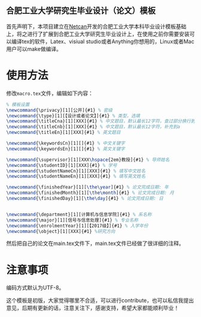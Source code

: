 ## 合肥工业大学研究生毕业设计（论文）模板
首先声明下，本项目建立在[Netcan](https://github.com/netcan/HFUT_Thesis)开发的合肥工业大学本科毕业设计模板基础上，将之进行了扩展到合肥工业大学研究生毕业设计上，在使用之前你需要安装可以编译tex的软件，Latex、visiual studio或者Anything你想用的，Linux或者Mac用户可以make做编译。

# 使用方法

修改`macro.tex`文件，编辑如下内容：

```latex
% 模板设置
\newcommand{\privacy}[1][公开]{#1} % 密级
\newcommand{\type}[1][【设计或者论文】]{#1} % 类型，选填
\newcommand{\titleCna}[1][XXX]{#1} % 中文题目，默认最长12字符，查过部分换行到\titleCnb，我感觉大部分同学的题目长度都是超过12个字符，所以这部分我分为a，b两部分
\newcommand{\titleCnb}[1][XXX]{#1} % 中文题目，默认最长12字符，补充到a
\newcommand{\titleEn}[1][XXX]{#1} % 英文题目

\newcommand{\keywordsCn}[1][]{#1} % 中文关键字
\newcommand{\keywordsEn}[1][]{#1} % 英文关键字

\newcommand{\supervisor}[1][XXX\hspace{2em}教授]{#1} % 导师姓名
\newcommand{\studentID}[1][XXX]{#1} % 学号
\newcommand{\studentNameCn}[1][XXX]{#1} % 填写中文姓名
\newcommand{\studentNameEn}[1][XXX]{#1} % 填写英文姓名

\newcommand{\finishedYear}[1][\the\year]{#1} % 论文完成日期: 年
\newcommand{\finishedMonth}[1][\the\month]{#1} % 论文完成日期: 月
\newcommand{\finishedDay}[1][\the\day]{#1} % 论文完成日期: 日


\newcommand{\department}[1][计算机与信息学院]{#1} % 系名称
\newcommand{\major}[1][信号与信息处理]{#1} % 专业名称
\newcommand{\enrolmentYear}[1][【2017级】]{#1} % 入学年份
\newcommand{\object}[1][XXX]{#1} %研究方向
```

然后把自己的论文在main.tex文件下，main.tex文件已经做了很详细的注释。

# 注意事项

编码方式默认为UTF-8。

这个模板是初版，大家觉得哪里不合适，可以进行contribute，也可以私信我提出意见，后期有更新的话，注意关注下，感谢支持，希望大家都能顺利毕业！